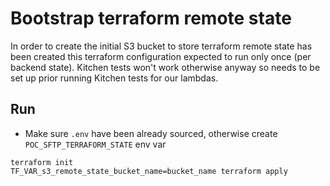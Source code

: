 # Bootstrap terraform remote state

In order to create the initial S3 bucket to store terraform remote state has been created this terraform
configuration expected to run only once (per backend state). Kitchen tests won't work otherwise anyway so
needs to be set up prior running Kitchen tests for our lambdas.

## Run
* Make sure `.env` have been already sourced, otherwise create `POC_SFTP_TERRAFORM_STATE` env var

```shell script
terraform init
TF_VAR_s3_remote_state_bucket_name=bucket_name terraform apply
```
